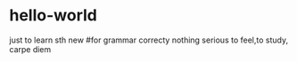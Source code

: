 # hello-world
just to learn sth new #for grammar correcty
nothing serious
to feel,to study, carpe diem
